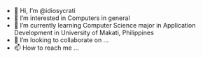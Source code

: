 - 👋 Hi, I’m @idiosycrati
- 👀 I’m interested in Computers in general
- 🌱 I’m currently learning Computer Science major in Application Development in University of Makati, Philippines
- 💞️ I’m looking to collaborate on ...
- 📫 How to reach me ...

<!---
idiosycrati/idiosycrati is a ✨ special ✨ repository because its `README.md` (this file) appears on your GitHub profile.
You can click the Preview link to take a look at your changes.
--->
